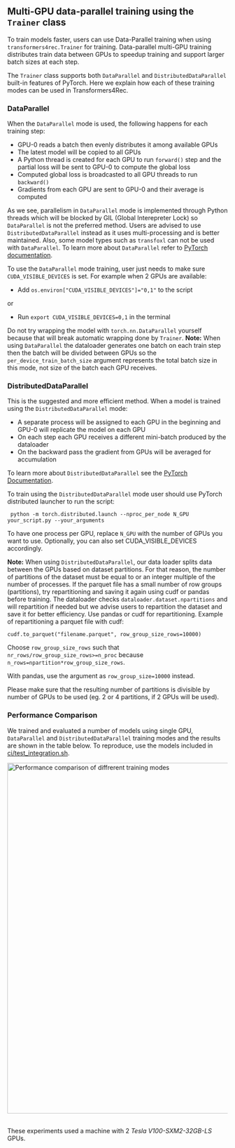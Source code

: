 ## Multi-GPU data-parallel training using the `Trainer` class

To train models faster, users can use Data-Parallel training when using `transformers4rec.Trainer` for training. Data-parallel multi-GPU training distributes train data between GPUs to speedup training and support larger batch sizes at each step.

The `Trainer` class supports both `DataParallel` and `DistributedDataParallel` built-in features of PyTorch. Here we explain how each of these training modes can be used in Transformers4Rec.

### DataParallel
When the `DataParallel` mode is used, the following happens for each training step:
- GPU-0 reads a batch then evenly distributes it among available GPUs
- The latest model will be copied to all GPUs
- A Python thread is created for each GPU to run `forward()` step and the partial loss will be sent to GPU-0 to compute the global loss
- Computed global loss is broadcasted to all GPU threads to run `backward()`
- Gradients from each GPU are sent to GPU-0 and their average is computed

As we see, parallelism in `DataParallel` mode is implemented through Python threads which will be blocked by GIL (Global Interepreter Lock) so `DataParallel` is not the preferred method. Users are advised to use `DistributedDataParallel` instead as it uses multi-processing and is better maintained. Also, some model types such as `transfoxl` can not be used with `DataParallel`. To learn more about `DataParallel` refer to [PyTorch documentation](https://pytorch.org/docs/master/generated/torch.nn.DataParallel.html).

To use the `DataParallel` mode training, user just needs to make sure `CUDA_VISIBLE_DEVICES` is set. For example when 2 GPUs are available:
- Add ```os.environ["CUDA_VISIBLE_DEVICES"]="0,1"``` to the script 

or

-  Run ```export CUDA_VISIBLE_DEVICES=0,1``` in the terminal

Do not try wrapping the model with ```torch.nn.DataParallel``` yourself because that will break automatic wrapping done by `Trainer`.
<b>Note:</b> When using `DataParallel` the dataloader generates one batch on each train step then the batch will be divided between GPUs so the `per_device_train_batch_size` argument represents the total batch size in this mode, not size of the batch each GPU receives.

### DistributedDataParallel

This is the suggested and more efficient method. When a model is trained using the `DistributedDataParallel` mode:
- A separate process will be assigned to each GPU in the beginning and GPU-0 will replicate the model on each GPU
- On each step each GPU receives a different mini-batch produced by the dataloader
- On the backward pass the gradient from GPUs will be averaged for accumulation

To learn more about `DistributedDataParallel` see the [PyTorch Documentation](https://pytorch.org/docs/master/generated/torch.nn.parallel.DistributedDataParallel.html#torch.nn.parallel.DistributedDataParallel).

To train using the `DistributedDataParallel` mode user should use PyTorch distributed launcher to run the script:

``` python -m torch.distributed.launch --nproc_per_node N_GPU your_script.py --your_arguments```

To have one process per GPU, replace `N_GPU` with the number of GPUs you want to use. Optionally, you can also set CUDA_VISIBLE_DEVICES accordingly.

<b>Note:</b> When using `DistributedDataParallel`, our data loader splits data between the GPUs based on dataset partitions. For that reason, the number of partitions of the dataset must be equal to or an integer multiple of the number of processes. If the parquet file has a small number of row groups (partitions), try repartitioning and saving it again using cudf or pandas before training. The dataloader checks `dataloader.dataset.npartitions` and will repartition if needed but we advise users to repartition the dataset and save it for better efficiency. Use pandas or cudf for repartitioning. Example of repartitioning a parquet file with cudf:

```cudf.to_parquet("filename.parquet", row_group_size_rows=10000)```

Choose `row_group_size_rows` such that `nr_rows/row_group_size_rows>=n_proc` because `n_rows=npartition*row_group_size_rows`.

With pandas, use the argument as ```row_group_size=10000``` instead.

Please make sure that the resulting number of partitions is divisible by number of GPUs to be used (eg. 2 or 4 partitions, if 2 GPUs will be used).

### Performance Comparison

We trained and evaluated a number of models using single GPU, `DataParallel` and `DistributedDataParallel` training modes and the results are shown in the table below. To reproduce, use the models included in [ci/test_integration.sh](https://github.com/NVIDIA-Merlin/Transformers4Rec/blob/main/ci/test_integration.sh).

<img src="_images/DP_DDP_perf.png" alt="Performance comparison of diffrerent training modes" style="width:800px;display:block;margin-left:auto;margin-right:auto;"/><br>

These experiments used a machine with 2 <i>Tesla V100-SXM2-32GB-LS</i> GPUs.